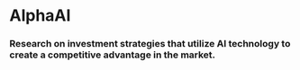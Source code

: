 # AlphaAI

### Research on investment strategies that utilize AI technology to create a competitive advantage in the market.

